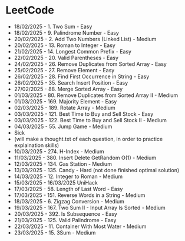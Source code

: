 # LeetCode 

- 18/02/2025 - 1. Two Sum - Easy  
- 18/02/2025 - 9. Palindrome Number - Easy  
- 20/02/2025 - 2. Add Two Numbers (Linked List) - Medium  
- 20/02/2025 - 13. Roman to Integer - Easy  
- 21/02/2025 - 14. Longest Common Prefix - Easy  
- 22/02/2025 - 20. Valid Parentheses - Easy  
- 24/02/2025 - 26. Remove Duplicates from Sorted Array - Easy  
- 25/02/2025 - 27. Remove Element - Easy  
- 26/02/2025 - 28. Find First Occurrence in String - Easy  
- 26/02/2025 - 35. Search Insert Position - Easy  
- 27/02/2025 - 88. Merge Sorted Array - Easy  
- 01/03/2025 - 80. Remove Duplicates from Sorted Array II - Medium  
- 01/03/2025 - 169. Majority Element - Easy  
- 02/03/2025 - 189. Rotate Array - Medium  
- 03/03/2025 - 121. Best Time to Buy and Sell Stock - Easy  
- 03/03/2025 - 122. Best Time to Buy and Sell Stock II - Medium  
- 04/03/2025 - 55. Jump Game - Medium
- Sick
- (will make a thought.txt of each question, in order to practice explaination skills)
- 10/03/2025 - 274. H-Index - Medium
- 11/03/2025 - 380. Insert Delete GetRandom O(1) - Medium
- 12/03/2025 - 134. Gas Station - Medium
- 13/03/2025 - 135. Candy - Hard (not done finished optimal solution)
- 14/03/2025 - 12. Integer to Roman - Medium
- 15/03/2025 - 16/03/2025 UniHack
- 17/03/2025 - 58. Length of Last Word - Easy
- 17/03/2025 - 151. Reverse Words in a String - Medium
- 18/03/2025 - 6. Zigzag Conversion - Medium
- 19/03/2025 - 167. Two Sum II - Input Array Is Sorted - Medium
- 20/03/2025 - 392. Is Subsequence - Easy
- 21/03/2025 - 125. Valid Palindrome - Easy
- 22/03/2025 - 11. Container With Most Water - Medium
- 23/03/2025 - 15. 3Sum - Medium